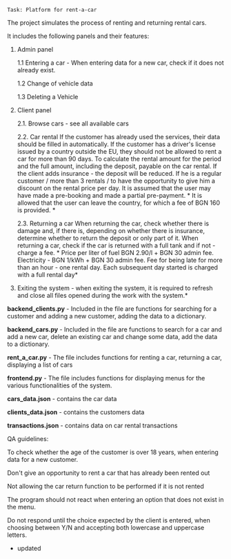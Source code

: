 `Task: Platform for rent-a-car`

The project simulates the process of renting and returning rental cars.

It includes the following panels and their features:
1. Admin panel
   
    1.1 Entering a car - When entering data for a new car, check if it does not already exist.
   
    1.2 Change of vehicle data
   
    1.3 Deleting a Vehicle
   
2. Client panel
   
    2.1. Browse cars - see all available cars
   
    2.2. Car rental
        If the customer has already used the services, their data should be filled in automatically.
        If the customer has a driver's license issued by a country outside the EU, they should not be allowed to rent a car for more than 90 days.
        To calculate the rental amount for the period and the full amount, including the deposit, payable on the car rental.
        If the client adds insurance - the deposit will be reduced.
        If he is a regular customer / more than 3 rentals / to have the opportunity to give him a discount on the rental price per day.
        It is assumed that the user may have made a pre-booking and made a partial pre-payment. *
        It is allowed that the user can leave the country, for which a fee of BGN 160 is provided. *

    2.3. Returning a car
        When returning the car, check whether there is damage and, if there is, depending on whether there is insurance, determine whether to return the deposit or only part of it.
        When returning a car, check if the car is returned with a full tank and if not - charge a fee. * Price per liter of fuel BGN 2.90/l + BGN 30 admin fee. Electricity - BGN 1/kWh + BGN 30 admin fee.
        Fee for being late for more than an hour - one rental day. Each subsequent day started is charged with a full rental day*

3. Exiting the system - when exiting the system, it is required to refresh and close all files opened during the work with the system.*

**backend_clients.py** - Included in the file are functions for searching for a customer and adding a new customer, adding the data to a dictionary.

**backend_cars.py** - Included in the file are functions to search for a car and add a new car, delete an existing car and change some data, add the data to a dictionary.

**rent_a_car.py** - Тhe file includes functions for renting a car, returning a car, displaying a list of cars

**frontend.py** - Тhe file includes functions for displaying menus for the various functionalities of the system.

**cars_data.json** - contains the car data

**clients_data.json** - contains the customers data

**transactions.json** - contains data on car rental transactions


QA guidelines:

To check whether the age of the customer is over 18 years, when entering data for a new customer.

Don't give an opportunity to rent a car that has already been rented out

Not allowing the car return function to be performed if it is not rented

The program should not react when entering an option that does not exist in the menu.

Do not respond until the choice expected by the client is entered, when choosing between Y/N and accepting both lowercase and uppercase letters.


*  updated
